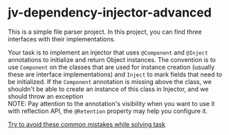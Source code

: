 # jv-dependency-injector-advanced

This is a simple file parser project.
In this project, you can find three interfaces with their implementations.

Your task is to implement an injector that uses `@Component` and `@Inject` annotations to initialize and return 
Object instances. The convention is to use `Component` on the classes that are used for instance creation 
(usually these are interface implementations) and `Inject` to mark fields that need to be initialized. 
If the `Component` annotation is missing above the class, we shouldn't be able to create an instance of this class in Injector, 
and we should throw an exception <br>
NOTE: Pay attention to the annotation's visibility when you want to use it with reflection API, 
the `@Retention` property may help you configure it.

[Try to avoid these common mistakes while solving task](./checklist.md)
